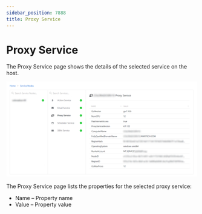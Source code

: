 ```yaml
---
sidebar_position: 7888
title: Proxy Service
---
```


# Proxy Service

The Proxy Service page shows the details of the selected service on the host.

![Proxy Service Page](../../../../../../../../static/images/PrivilegeSecure_4.2/Content/Resources/Images/PrivilegeSecure/AccessManagement/Admin/Configuration/ServiceNodes/ProxyService/Page.png "Proxy Service Page")

The Proxy Service page lists the properties for the selected proxy service:

* Name – Property name
* Value – Property value